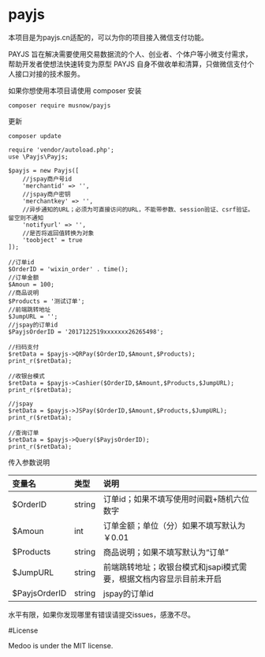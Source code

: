 # payjs
本项目是为payjs.cn适配的，可以为你的项目接入微信支付功能。

PAYJS 旨在解决需要使用交易数据流的个人、创业者、个体户等小微支付需求，帮助开发者使想法快速转变为原型
PAYJS 自身不做收单和清算，只做微信支付个人接口对接的技术服务。


如果你想使用本项目请使用 composer 安装

```$xslt
composer require musnow/payjs
```

更新

```$xslt
composer update
```

```$xslt
require 'vendor/autoload.php';
use \Payjs\Payjs;

$payjs = new Payjs([
    //jspay商户号id
    'merchantid' => '',
    //jspay商户密钥
    'merchantkey' => '',
    //异步通知的URL；必须为可直接访问的URL，不能带参数、session验证、csrf验证。留空则不通知
    'notifyurl' => '',
    //是否将返回值转换为对象
    'toobject' = true
]);

//订单id
$OrderID = 'wixin_order' . time();
//订单金额
$Amoun = 100;
//商品说明
$Products = '测试订单';
//前端跳转地址
$JumpURL = '';
//jspay的订单id
$PayjsOrderID = '2017122519xxxxxxx26265498';

//扫码支付
$retData = $payjs->QRPay($OrderID,$Amount,$Products);
print_r($retData);

//收银台模式
$retData = $payjs->Cashier($OrderID,$Amount,$Products,$JumpURL);
print_r($retData);

//jspay
$retData = $payjs->JSPay($OrderID,$Amount,$Products,$JumpURL);
print_r($retData);

//查询订单
$retData = $payjs->Query($PayjsOrderID);
print_r($retData);
```

传入参数说明

| 变量名 | 类型 | 说明 |
| :------ |:------| :-----------|
| $OrderID | string | 订单id；如果不填写使用时间戳+随机六位数字 |
| $Amoun | int | 订单金额；单位（分）如果不填写默认为￥0.01 |
| $Products | string | 商品说明；如果不填写默认为“订单” |
| $JumpURL  | string | 前端跳转地址；收银台模式和jsapi模式需要，根据文档内容显示目前未开启 |
| $PayjsOrderID | string | jspay的订单id |

水平有限，如果你发现哪里有错误请提交issues，感激不尽。

#License  

Medoo is under the MIT license.

